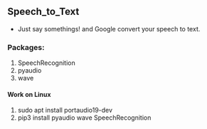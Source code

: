 ## Speech_to_Text
- Just say somethings! and Google convert your speech to text.

### Packages:
1. SpeechRecognition
2. pyaudio
3. wave

#### Work on Linux
1. sudo apt install portaudio19-dev
2. pip3 install pyaudio wave SpeechRecognition
